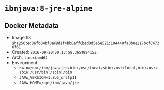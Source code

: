 # `ibmjava:8-jre-alpine`

## Docker Metadata

- Image ID: `sha256:ed86fb84bf8ad9d1f4bb0aff0bed0d5e5e521c104440fa0b0e117bcf84736f61`
- Created: `2016-09-20T00:13:58.365889415Z`
- Arch: `linux`/`amd64`
- Environment:
  - `PATH=/opt/ibm/java/jre/bin:/usr/local/sbin:/usr/local/bin:/usr/sbin:/usr/bin:/sbin:/bin`
  - `JAVA_VERSION=1.8.0_sr3fp11`
  - `JAVA_HOME=/opt/ibm/java/jre`
